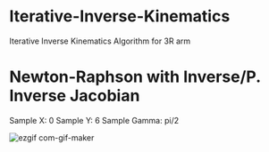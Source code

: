 # Iterative-Inverse-Kinematics
Iterative Inverse Kinematics Algorithm for 3R arm

# Newton-Raphson with Inverse/P. Inverse Jacobian

Sample X: 0
Sample Y: 6
Sample Gamma: pi/2

![ezgif com-gif-maker](https://user-images.githubusercontent.com/58850654/124520660-b012e680-de0a-11eb-954d-00e07ab2855c.gif)

